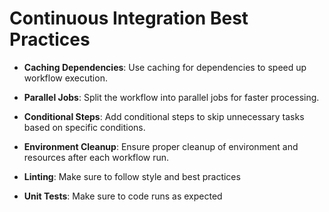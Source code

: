 # Continuous Integration Best Practices

- **Caching Dependencies**: Use caching for dependencies to speed up workflow execution.
  
- **Parallel Jobs**: Split the workflow into parallel jobs for faster processing.
  
- **Conditional Steps**: Add conditional steps to skip unnecessary tasks based on specific conditions.
  
- **Environment Cleanup**: Ensure proper cleanup of environment and resources after each workflow run.

- **Linting**: Make sure to follow style and best practices

- **Unit Tests**: Make sure to code runs as expected